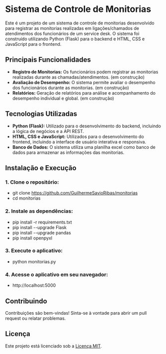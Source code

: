 # Sistema de Controle de Monitorias

Este é um projeto de um sistema de controle de monitorias desenvolvido para registrar as monitorias realizadas em ligações/chamados de atendimentos dos funcionários de um service desk. O sistema foi construído utilizando Python (Flask) para o backend e HTML, CSS e JavaScript para o frontend.

## Principais Funcionalidades 

- **Registro de Monitorias:** Os funcionários podem registrar as monitorias realizadas durante as chamadas/atendimentos. (em construção) 
- **Avaliação de Desempenho:** O sistema permite avaliar o desempenho dos funcionários durante as monitorias. (em construção)
- **Relatórios:** Geração de relatórios para análise e acompanhamento do desempenho individual e global. (em construção)

## Tecnologias Utilizadas

- **Python (Flask):** Utilizado para o desenvolvimento do backend, incluindo a lógica de negócios e a API REST.
- **HTML, CSS e JavaScript:** Utilizados para o desenvolvimento do frontend, incluindo a interface de usuário interativa e responsiva.
- **Banco de Dados:** O sistema utiliza uma planilha excel como banco de dados para armazenar as informações das monitorias.

## Instalação e Execução

### 1. Clone o repositório:

* git clone https://github.com/GuilhermeSavioRibas/monitorias  
* cd monitorias  

### 2. Instale as dependências:

* pip install -r requirements.txt  
* pip install --upgrade Flask
* pip install --upgrade pandas
* pip install openpyxl

### 3. Execute o aplicativo:

* python monitorias.py

### 4. Acesse o aplicativo em seu navegador:

* http://localhost:5000


## Contribuindo

Contribuições são bem-vindas! Sinta-se à vontade para abrir um pull request ou relatar problemas.

## Licença

Este projeto está licenciado sob a [Licença MIT](https://opensource.org/licenses/MIT).
